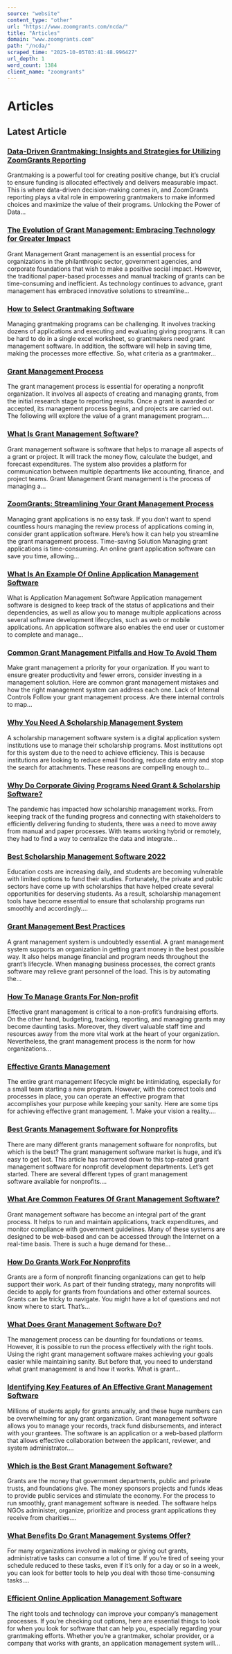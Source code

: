```yaml
---
source: "website"
content_type: "other"
url: "https://www.zoomgrants.com/ncda/"
title: "Articles"
domain: "www.zoomgrants.com"
path: "/ncda/"
scraped_time: "2025-10-05T03:41:48.996427"
url_depth: 1
word_count: 1384
client_name: "zoomgrants"
---
```


# Articles

## Latest Article

### [Data-Driven Grantmaking: Insights and Strategies for Utilizing ZoomGrants Reporting](https://www.zoomgrants.com/data-driven-grantmaking-insights-and-strategies-for-utilizing-zoomgrants-reporting/)

Grantmaking is a powerful tool for creating positive change, but it’s crucial to ensure funding is allocated effectively and delivers measurable impact. This is where data-driven decision-making comes in, and ZoomGrants reporting plays a vital role in empowering grantmakers to make informed choices and maximize the value of their programs. Unlocking the Power of Data…

### [The Evolution of Grant Management: Embracing Technology for Greater Impact](https://www.zoomgrants.com/the-evolution-of-grant-management-embracing-technology-for-greater-impact/)

Grant Management Grant management is an essential process for organizations in the philanthropic sector, government agencies, and corporate foundations that wish to make a positive social impact. However, the traditional paper-based processes and manual tracking of grants can be time-consuming and inefficient. As technology continues to advance, grant management has embraced innovative solutions to streamline…

### [How to Select Grantmaking Software](https://www.zoomgrants.com/how-to-select-grantmaking-software/)

Managing grantmaking programs can be challenging. It involves tracking dozens of applications and executing and evaluating giving programs. It can be hard to do in a single excel worksheet, so grantmakers need grant management software. In addition, the software will help in saving time, making the processes more effective. So, what criteria as a grantmaker…

### [Grant Management Process](https://www.zoomgrants.com/what-is-the-grant-management-process/)

The grant management process is essential for operating a nonprofit organization. It involves all aspects of creating and managing grants, from the initial research stage to reporting results. Once a grant is awarded or accepted, its management process begins, and projects are carried out. The following will explore the value of a grant management program.…

### [What Is Grant Management Software?](https://www.zoomgrants.com/what-is-grant-management-software/)

Grant management software is software that helps to manage all aspects of a grant or project. It will track the money flow, calculate the budget, and forecast expenditures. The system also provides a platform for communication between multiple departments like accounting, finance, and project teams. Grant Management Grant management is the process of managing a…

### [ZoomGrants: Streamlining Your Grant Management Process](https://www.zoomgrants.com/zoomgrants-streamlining-your-grant-management-process/)

Managing grant applications is no easy task. If you don’t want to spend countless hours managing the review process of applications coming in, consider grant application software. Here’s how it can help you streamline the grant management process. Time-saving Solution Managing grant applications is time-consuming. An online grant application software can save you time, allowing…

### [What Is An Example Of Online Application Management Software](https://www.zoomgrants.com/what-is-an-example-of-online-application-management-software/)

What is Application Management Software Application management software is designed to keep track of the status of applications and their dependencies, as well as allow you to manage multiple applications across several software development lifecycles, such as web or mobile applications. An application software also enables the end user or customer to complete and manage…

### [Common Grant Management Pitfalls and How To Avoid Them](https://www.zoomgrants.com/common-grant-management-pitfalls-and-how-to-avoid-them/)

Make grant management a priority for your organization. If you want to ensure greater productivity and fewer errors, consider investing in a management solution. Here are common grant management mistakes and how the right management system can address each one. Lack of Internal Controls Follow your grant management process. Are there internal controls to map…

### [Why You Need A Scholarship Management System](https://www.zoomgrants.com/why-you-need-a-scholarship-management-system/)

A scholarship management software system is a digital application system institutions use to manage their scholarship programs. Most institutions opt for this system due to the need to achieve efficiency. This is because institutions are looking to reduce email flooding, reduce data entry and stop the search for attachments. These reasons are compelling enough to…

### [Why Do Corporate Giving Programs Need Grant & Scholarship Software?](https://www.zoomgrants.com/why-do-corporate-giving-programs-need-grant-scholarship-software/)

The pandemic has impacted how scholarship management works. From keeping track of the funding progress and connecting with stakeholders to efficiently delivering funding to students, there was a need to move away from manual and paper processes. With teams working hybrid or remotely, they had to find a way to centralize the data and integrate…

### [Best Scholarship Management Software 2022](https://www.zoomgrants.com/best-scholarship-management-software-2022/)

Education costs are increasing daily, and students are becoming vulnerable with limited options to fund their studies. Fortunately, the private and public sectors have come up with scholarships that have helped create several opportunities for deserving students. As a result, scholarship management tools have become essential to ensure that scholarship programs run smoothly and accordingly.…

### [Grant Management Best Practices](https://www.zoomgrants.com/grant-management-best-practices/)

A grant management system is undoubtedly essential. A grant management system supports an organization in getting grant money in the best possible way. It also helps manage financial and program needs throughout the grant’s lifecycle. When managing business processes, the correct grants software may relieve grant personnel of the load. This is by automating the…

### [How To Manage Grants For Non-profit](https://www.zoomgrants.com/how-to-manage-grants-for-non-profit/)

Effective grant management is critical to a non-profit’s fundraising efforts. On the other hand, budgeting, tracking, reporting, and managing grants may become daunting tasks. Moreover, they divert valuable staff time and resources away from the more vital work at the heart of your organization. Nevertheless, the grant management process is the norm for how organizations…

### [Effective Grants Management](https://www.zoomgrants.com/effective-grants-management/)

The entire grant management lifecycle might be intimidating, especially for a small team starting a new program. However, with the correct tools and processes in place, you can operate an effective program that accomplishes your purpose while keeping your sanity. Here are some tips for achieving effective grant management. 1. Make your vision a reality.…

### [Best Grants Management Software for Nonprofits](https://www.zoomgrants.com/best-grants-management-software-for-nonprofits/)

There are many different grants management software for nonprofits, but which is the best? The grant management software market is huge, and it’s easy to get lost. This article has narrowed down to this top-rated grant management software for nonprofit development departments. Let’s get started. There are several different types of grant management software available for nonprofits.…

### [What Are Common Features Of Grant Management Software?](https://www.zoomgrants.com/what-are-common-features-of-grant-management-software/)

Grant management software has become an integral part of the grant process. It helps to run and maintain applications, track expenditures, and monitor compliance with government guidelines. Many of these systems are designed to be web-based and can be accessed through the Internet on a real-time basis. There is such a huge demand for these…

### [How Do Grants Work For Nonprofits](https://www.zoomgrants.com/how-do-grants-work-for-nonprofits/)

Grants are a form of nonprofit financing organizations can get to help support their work. As part of their funding strategy, many nonprofits will decide to apply for grants from foundations and other external sources. Grants can be tricky to navigate. You might have a lot of questions and not know where to start. That’s…

### [What Does Grant Management Software Do?](https://www.zoomgrants.com/what-does-grant-management-software-do/)

The management process can be daunting for foundations or teams. However, it is possible to run the process effectively with the right tools. Using the right grant management software makes achieving your goals easier while maintaining sanity. But before that, you need to understand what grant management is and how it works. What is grant…

### [Identifying Key Features of An Effective Grant Management Software](https://www.zoomgrants.com/identifying-key-features-of-an-effective-grant-management-software/)

Millions of students apply for grants annually, and these huge numbers can be overwhelming for any grant organization. Grant management software allows you to manage your records, track fund disbursements, and interact with your grantees. The software is an application or a web-based platform that allows effective collaboration between the applicant, reviewer, and system administrator.…

### [Which is the Best Grant Management Software?](https://www.zoomgrants.com/which-is-the-best-grant-management-software/)

Grants are the money that government departments, public and private trusts, and foundations give. The money sponsors projects and funds ideas to provide public services and stimulate the economy. For the process to run smoothly, grant management software is needed. The software helps NGOs administer, organize, prioritize and process grant applications they receive from charities.…

### [What Benefits Do Grant Management Systems Offer?](https://www.zoomgrants.com/what-benefits-do-grant-management-systems-offer/)

For many organizations involved in making or giving out grants, administrative tasks can consume a lot of time. If you’re tired of seeing your schedule reduced to these tasks, even if it’s only for a day or so in a week, you can look for better tools to help you deal with those time-consuming tasks.…

### [Efficient Online Application Management Software](https://www.zoomgrants.com/efficient-online-application-management-software/)

The right tools and technology can improve your company’s management processes. If you’re checking out options, here are essential things to look for when you look for software that can help you, especially regarding your grantmaking efforts. Whether you’re a grantmaker, scholar provider, or a company that works with grants, an application management system will…